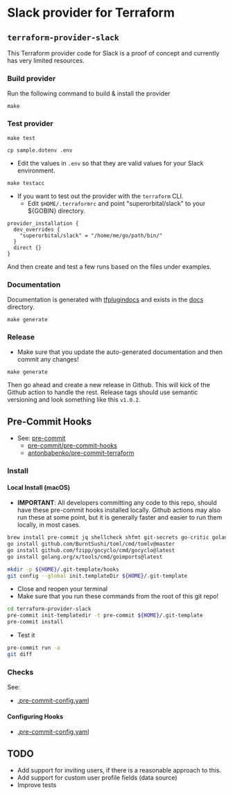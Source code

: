 # Slack provider for Terraform

## `terraform-provider-slack`

This Terraform provider code for Slack is a proof of concept and currently has very limited resources.

### Build provider

Run the following command to build & install the provider

```shell
make
```

### Test provider

```shell
make test
```

```shell
cp sample.dotenv .env
```

- Edit the values in `.env` so that they are valid values for your Slack environment.

```shell
make testacc
```

- If you want to test out the provider with the `terraform` CLI.
  - Edit `$HOME/.terraformrc` and point "superorbital/slack" to your ${GOBIN} directory.

```hcl
provider_installation {
  dev_overrides {
    "superorbital/slack" = "/home/me/go/path/bin/"
  }
  direct {}
}
```

And then create and test a few runs based on the files under examples.

### Documentation

Documentation is generated with [tfplugindocs](https://github.com/hashicorp/terraform-plugin-docs) and exists in the [docs](./docs/) directory.

```shell
make generate
```

### Release

- Make sure that you update the auto-generated documentation and then commit any changes!

```shell
make generate
```

Then go ahead and create a new release in Github. This will kick of the Github action to handle the rest. Release tags should use semantic versioning and look something like this `v1.0.2`.

## Pre-Commit Hooks

- See: [pre-commit](https://pre-commit.com/)
  - [pre-commit/pre-commit-hooks](https://github.com/pre-commit/pre-commit-hooks)
  - [antonbabenko/pre-commit-terraform](https://github.com/antonbabenko/pre-commit-terraform)

### Install

#### Local Install (macOS)

- **IMPORTANT**: All developers committing any code to this repo, should have these pre-commit hooks installed locally. Github actions may also run these at some point, but it is generally faster and easier to run them locally, in most cases.

```sh
brew install pre-commit jq shellcheck shfmt git-secrets go-critic golangci-lint
go install github.com/BurntSushi/toml/cmd/tomlv@master
go install github.com/fzipp/gocyclo/cmd/gocyclo@latest
go install golang.org/x/tools/cmd/goimports@latest

mkdir -p ${HOME}/.git-template/hooks
git config --global init.templateDir ${HOME}/.git-template
```

- Close and reopen your terminal
- Make sure that you run these commands from the root of this git repo!

```sh
cd terraform-provider-slack
pre-commit init-templatedir -t pre-commit ${HOME}/.git-template
pre-commit install
```

- Test it

```sh
pre-commit run -a
git diff
```

### Checks

See:

- [.pre-commit-config.yaml](./.pre-commit-config.yaml)

#### Configuring Hooks

- [.pre-commit-config.yaml](./.pre-commit-config.yaml)

## TODO

- Add support for inviting users, if there is a reasonable approach to this.
- Add support for custom user profile fields (data source)
- Improve tests
